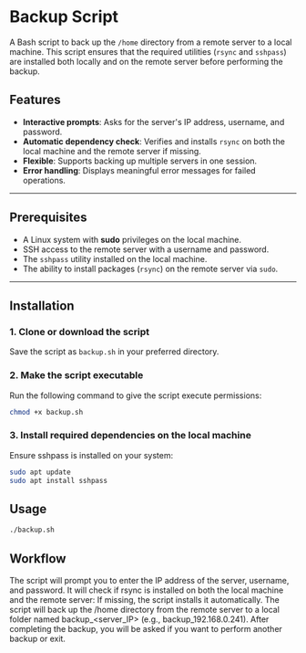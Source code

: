 # Backup Script

A Bash script to back up the `/home` directory from a remote server to a local machine. This script ensures that the required utilities (`rsync` and `sshpass`) are installed both locally and on the remote server before performing the backup.

## Features
- **Interactive prompts**: Asks for the server's IP address, username, and password.
- **Automatic dependency check**: Verifies and installs `rsync` on both the local machine and the remote server if missing.
- **Flexible**: Supports backing up multiple servers in one session.
- **Error handling**: Displays meaningful error messages for failed operations.

---

## Prerequisites
- A Linux system with **sudo** privileges on the local machine.
- SSH access to the remote server with a username and password.
- The `sshpass` utility installed on the local machine.
- The ability to install packages (`rsync`) on the remote server via `sudo`.

---

## Installation

### 1. Clone or download the script
Save the script as `backup.sh` in your preferred directory.

### 2. Make the script executable
Run the following command to give the script execute permissions:
```bash
chmod +x backup.sh
```

### 3.  Install required dependencies on the local machine
Ensure sshpass is installed on your system:

```bash
sudo apt update
sudo apt install sshpass
```
##  Usage
```bash
./backup.sh
```

## Workflow
The script will prompt you to enter the IP address of the server, username, and password.
It will check if rsync is installed on both the local machine and the remote server:
If missing, the script installs it automatically.
The script will back up the /home directory from the remote server to a local folder named backup_<server_IP> (e.g., backup_192.168.0.241).
After completing the backup, you will be asked if you want to perform another backup or exit.
